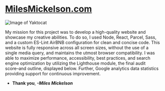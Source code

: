 # **[MilesMickelson.com](https://milesmickelson.com)**

![Image of Yaktocat](https://octodex.github.com/images/yaktocat.png)

My mission for this project was to develop a high-quality website and showcase my creative abilities. 
To do so, I used Node, React, Parcel, Sass, and a custom ES-Lint AirBNB configuration for clean and 
concise code. This website is fully responsive across all screen sizes, without the use of a single 
media query, and maintains the utmost browser compatibility. I was able to maximize performance, 
accessibility, best practices, and search engine optimization by utilizing the Lighthouse module, 
the final audit score–and outline, displayed below. Further, Google analytics data statistics providing 
support for continuous improvement.

* **Thank you**, ***-Miles Mickelson***
